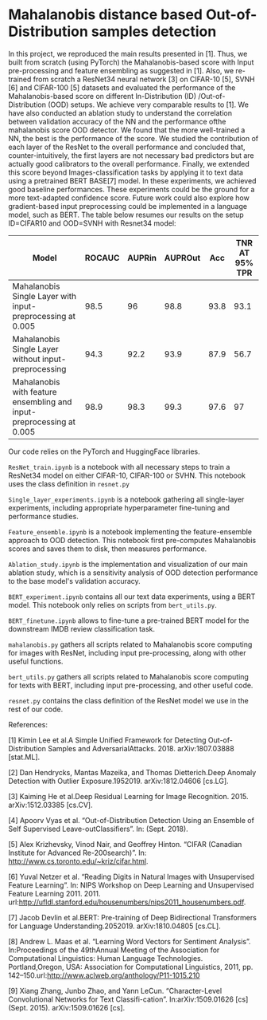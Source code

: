 # Mahalanobis distance based Out-of-Distribution samples detection

In this project, we  reproduced  the  main  results  presented  in  [1].    Thus,  we  built  from  scratch (using PyTorch) the Mahalanobis-based score with Input pre-processing and feature ensembling as suggested in [1].  Also, we re-trained from scratch a ResNet34 neural network [3] on CIFAR-10 [5], SVNH [6] and CIFAR-100 [5] datasets and evaluated the performance of the Mahalanobis-based score on different In-Distribution (ID) /Out-of-Distribution (OOD) setups. We achieve very comparable results to [1]. We have also conducted an ablation study to understand the correlation between validation accuracy of the NN and the performance ofthe mahalanobis score OOD detector. We found that the more well-trained a NN, the best is the performance of the score.  We studied the contribution of each layer of the ResNet to the overall performance and concluded that, counter-intuitively, the first layers are not necessary bad predictors but are actually good calibrators to the overall performance. Finally, we extended this score beyond Images-classification tasks by applying it to text data using a pretrained BERT BASE[7] model. In these experiments, we achieved good baseline performances. These experiments could be the ground for a more text-adapted confidence score. Future work could also explore how gradient-based input preprocessing could be implemented in a language model, such as BERT. The table below resumes our results on the setup ID=CIFAR10 and OOD=SVNH with Resnet34 model:

| Model  | ROCAUC | AUPRin  | AUPROut | Acc  | TNR AT 95% TPR | 
| ------------- | ------------- |  ------------- | ------------- | ------------- | ------------- | 
| Mahalanobis Single Layer with input-preprocessing at 0.005  | 98.5  | 96 | 98.8  | 93.8 | 93.1  |
| Mahalanobis Single Layer without input-preprocessing | 94.3  | 92.2  | 93.9  | 87.9  | 56.7 |
| Mahalanobis with feature ensembling and input-preprocessing at 0.005 | 98.9 | 98.3  | 99.3  | 97.6  | 97  |

Our code relies on the PyTorch and HuggingFace libraries.

```ResNet_train.ipynb``` is a notebook with all necessary steps to train a ResNet34 model on either CIFAR-10, CIFAR-100 or SVHN. This notebook uses the class definition in ```resnet.py```

```Single_layer_experiments.ipynb``` is a notebook gathering all single-layer experiments, including appropriate hyperparameter fine-tuning and performance studies.

```Feature_ensemble.ipynb``` is a notebook implementing the feature-ensemble approach to OOD detection. This notebook first pre-computes Mahalanobis scores and saves them to disk, then measures performance.

```Ablation_study.ipynb``` is the implementation and visualization of our main ablation study, which is a sensitivity analysis of OOD detection performance to the base model's validation accuracy.

```BERT_experiment.ipynb``` contains all our text data experiments, using a BERT model. This notebook only relies on scripts from ```bert_utils.py```.

```BERT_finetune.ipynb``` allows to fine-tune a pre-trained BERT model for the downstream IMDB review classification task.

```mahalanobis.py``` gathers all scripts related to Mahalanobis score computing for images with ResNet, including input pre-processing, along with other useful functions.

```bert_utils.py``` gathers all scripts related to Mahalanobis score computing for texts with BERT, including input pre-processing, and other useful code.

```resnet.py``` contains the class definition of the ResNet model we use in the rest of our code.


References:

[1] Kimin Lee et al.A Simple Unified Framework for Detecting Out-of-Distribution Samples and AdversarialAttacks. 2018. arXiv:1807.03888 [stat.ML].

[2] Dan Hendrycks, Mantas Mazeika, and Thomas Dietterich.Deep Anomaly Detection with Outlier Exposure.1952019. arXiv:1812.04606 [cs.LG].

[3] Kaiming He et al.Deep Residual Learning for Image Recognition. 2015. arXiv:1512.03385 [cs.CV].

[4] Apoorv Vyas et al. “Out-of-Distribution Detection Using an Ensemble of Self Supervised Leave-outClassifiers”. In: (Sept. 2018).

[5] Alex Krizhevsky, Vinod Nair, and Geoffrey Hinton. “CIFAR (Canadian Institute for Advanced Re-200search)”. In: http://www.cs.toronto.edu/~kriz/cifar.html.

[6] Yuval Netzer et al. “Reading Digits in Natural Images with Unsupervised Feature Learning”. In: NIPS Workshop on Deep Learning and Unsupervised Feature Learning 2011. 2011. url:http://ufldl.stanford.edu/housenumbers/nips2011_housenumbers.pdf.

[7] Jacob Devlin et al.BERT: Pre-training of Deep Bidirectional Transformers for Language Understanding.2052019. arXiv:1810.04805 [cs.CL].

[8] Andrew L. Maas et al. “Learning Word Vectors for Sentiment Analysis”. In:Proceedings of the 49thAnnual Meeting of the Association for Computational Linguistics: Human Language Technologies. Portland,Oregon, USA: Association for Computational Linguistics, 2011, pp. 142–150.url:http://www.aclweb.org/anthology/P11-1015.210

[9] Xiang Zhang, Junbo Zhao, and Yann LeCun. “Character-Level Convolutional Networks for Text Classifi-cation”. In:arXiv:1509.01626 [cs](Sept. 2015). arXiv:1509.01626 [cs].
